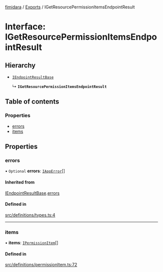 [fimidara](../README.md) / [Exports](../modules.md) / IGetResourcePermissionItemsEndpointResult

# Interface: IGetResourcePermissionItemsEndpointResult

## Hierarchy

- [`IEndpointResultBase`](IEndpointResultBase.md)

  ↳ **`IGetResourcePermissionItemsEndpointResult`**

## Table of contents

### Properties

- [errors](IGetResourcePermissionItemsEndpointResult.md#errors)
- [items](IGetResourcePermissionItemsEndpointResult.md#items)

## Properties

### errors

• `Optional` **errors**: [`IAppError`](IAppError.md)[]

#### Inherited from

[IEndpointResultBase](IEndpointResultBase.md).[errors](IEndpointResultBase.md#errors)

#### Defined in

[src/definitions/types.ts:4](https://github.com/softkave/files-js/blob/353a07f/src/definitions/types.ts#L4)

___

### items

• **items**: [`IPermissionItem`](IPermissionItem.md)[]

#### Defined in

[src/definitions/permissionItem.ts:72](https://github.com/softkave/files-js/blob/353a07f/src/definitions/permissionItem.ts#L72)
